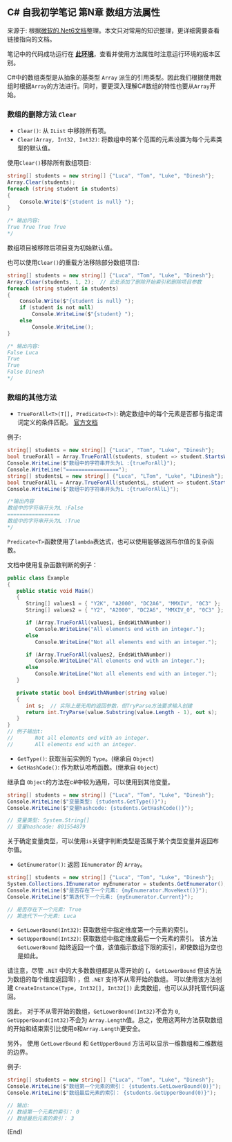 ## C# 自我初学笔记 第N章  数组方法属性

来源于: 根据[微软的.Net6文档](https://learn.microsoft.com/zh-cn/dotnet/api/system.array?view=net-6.0)整理。本文只对常用的知识整理，更详细需要查看链接指向的文档。

笔记中的代码成功运行在 [**此环境**](csharp笔记-000案例代码环境.md)，查看并使用方法属性时注意运行环境的版本区别。

C#中的数组类型是从抽象的基类型 `Array` 派生的引用类型。因此我们根据使用数组时根据`Array`的方法进行。同时，要更深入理解C#数组的特性也要从`Array`开始。


###  数组的删除方法 `Clear`

- `Clear()`: 从 `IList` 中移除所有项。
- `Clear(Array, Int32, Int32)`: 将数组中的某个范围的元素设置为每个元素类型的默认值。

使用`Clear()`移除所有数组项目:
```c#
string[] students = new string[] {"Luca", "Tom", "Luke", "Dinesh"};
Array.Clear(students);
foreach (string student in students)
{
    Console.Write($"{student is null} ");
}

/* 输出内容:
True True True True
*/
```
数组项目被移除后项目变为初始默认值。

也可以使用`Clear()`的重载方法移除部分数组项目:
```c#
string[] students = new string[] {"Luca", "Tom", "Luke", "Dinesh"};
Array.Clear(students, 1, 2);  // 此处添加了删除开始索引和删除项目参数
foreach (string student in students)
{
    Console.Write($"{student is null} ");
    if (student is not null)
        Console.WriteLine($"{student} ");
    else
        Console.WriteLine();
}

/* 输出内容:
False Luca 
True 
True 
False Dinesh 
*/
```

### 数组的其他方法

- `TrueForAll<T>(T[], Predicate<T>)`: 确定数组中的每个元素是否都与指定谓词定义的条件匹配。
[官方文档](https://learn.microsoft.com/zh-cn/dotnet/api/system.array.trueforall?view=net-6.0#system-array-trueforall-1(-0()-system-predicate((-0))))

例子:
```c#
string[] students = new string[] {"Luca", "Tom", "Luke", "Dinesh"};
bool trueForAll = Array.TrueForAll(students, student => student.StartsWith('L'));
Console.WriteLine($"数组中的字符串开头为L :{trueForAll}");
Console.WriteLine("=================");
string[] studentsL = new string[] {"Luca", "LTom", "Luke", "LDinesh"};
bool trueForAllL = Array.TrueForAll(studentsL, student => student.StartsWith('L'));
Console.WriteLine($"数组中的字符串开头为L :{trueForAllL}");

/*输出内容
数组中的字符串开头为L :False
=================
数组中的字符串开头为L :True
*/
```
`Predicate<T>`函数使用了`lambda`表达式，也可以使用能够返回布尔值的复杂函数。

文档中使用复杂函数判断的例子：
```c#
public class Example
{
   public static void Main()
   {
      String[] values1 = { "Y2K", "A2000", "DC2A6", "MMXIV", "0C3" };
      String[] values2 = { "Y2", "A2000", "DC2A6", "MMXIV_0", "0C3" };

      if (Array.TrueForAll(values1, EndsWithANumber))
         Console.WriteLine("All elements end with an integer.");
      else
         Console.WriteLine("Not all elements end with an integer.");

      if (Array.TrueForAll(values2, EndsWithANumber))
         Console.WriteLine("All elements end with an integer.");
      else
         Console.WriteLine("Not all elements end with an integer.");
   }

   private static bool EndsWithANumber(string value)
   {
      int s;  // 实际上是无用的返回参数，但TryParse方法要求输入创建
      return int.TryParse(value.Substring(value.Length - 1), out s);
   }
}
// 例子输出t:
//       Not all elements end with an integer.
//       All elements end with an integer.
```

- `GetType()`: 获取当前实例的 `Type`。(继承自 `Object`)
- `GetHashCode()`: 作为默认哈希函数。(继承自 `Object`)

继承自 `Object`的方法在c#中较为通用，可以使用到其他变量。
```c#
string[] students = new string[] {"Luca", "Tom", "Luke", "Dinesh"};
Console.WriteLine($"变量类型: {students.GetType()}");
Console.WriteLine($"变量hashcode: {students.GetHashCode()}");

// 变量类型: System.String[]
// 变量hashcode: 801554879
```
关于确定变量类型，可以使用`is`关键字判断类型是否属于某个类型变量并返回布尔值。

- `GetEnumerator()`: 返回 `IEnumerator` 的 `Array`。
```c#
string[] students = new string[] {"Luca", "Tom", "Luke", "Dinesh"};
System.Collections.IEnumerator myEnumerator = students.GetEnumerator();
Console.WriteLine($"是否存在下一个元素: {myEnumerator.MoveNext()}");
Console.WriteLine($"第迭代下一个元素: {myEnumerator.Current}");

// 是否存在下一个元素: True
// 第迭代下一个元素: Luca
```

- `GetLowerBound(Int32)`: 获取数组中指定维度第一个元素的索引。
- `GetUpperBound(Int32)`: 获取数组中指定维度最后一个元素的索引。
该方法 `GetLowerBound` 始终返回一个值，该值指示数组下限的索引，即使数组为空也是如此。

请注意，尽管 `.NET` 中的大多数数组都是从零开始的 (， `GetLowerBound` 但该方法为数组的每个维度返回零) ，但 `.NET` 支持不从零开始的数组。 可以使用该方法创建 `CreateInstance(Type, Int32[], Int32[])` 此类数组，也可以从非托管代码返回。

因此， 对于不从零开始的数组，`GetLowerBound(Int32)`不会为 `0`, `GetUpperBound(Int32)`不会为 `Array.Length`值。总之，使用这两种方法获取数组的开始和结束索引比使用`0`和`Array.Length`更安全。

另外， 使用 `GetLowerBound` 和 `GetUpperBound` 方法可以显示一维数组和二维数组的边界。

例子:
```c#
string[] students = new string[] {"Luca", "Tom", "Luke", "Dinesh"};
Console.WriteLine($"数组第一个元素的索引： {students.GetLowerBound(0)}");  //参数：数组的维度
Console.WriteLine($"数组最后元素的索引： {students.GetUpperBound(0)}");

// 输出:
// 数组第一个元素的索引： 0
// 数组最后元素的索引： 3

```


(End)
